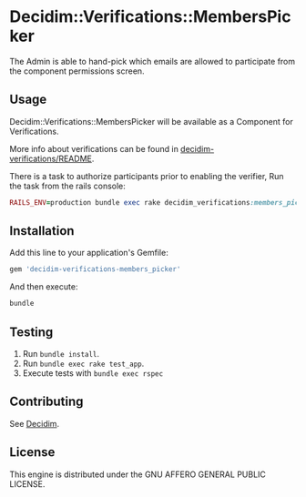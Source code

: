 # Decidim::Verifications::MembersPicker

The Admin is able to hand-pick which emails are allowed to participate from the component permissions screen.

## Usage

Decidim::Verifications::MembersPicker will be available as a Component for Verifications.

More info about verifications can be found in [decidim-verifications/README](https://github.com/decidim/decidim/blob/master/decidim-verifications/README.md).

There is a task to authorize participants prior to enabling the verifier,
Run the task from the rails console:

```rb
RAILS_ENV=production bundle exec rake decidim_verifications:members_picker:grant_authorization
```

## Installation

Add this line to your application's Gemfile:

```ruby
gem 'decidim-verifications-members_picker'
```

And then execute:

```bash
bundle
```

## Testing

1. Run `bundle install`.
2. Run `bundle exec rake test_app`.
3. Execute tests with `bundle exec rspec`

## Contributing

See [Decidim](https://github.com/decidim/decidim).

## License

This engine is distributed under the GNU AFFERO GENERAL PUBLIC LICENSE.
